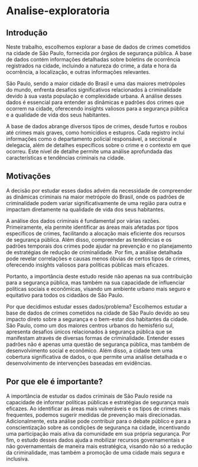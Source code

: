 # Analise-exploratoria

## Introdução

Neste trabalho, escolhemos explorar a base de dados de crimes cometidos na cidade de São Paulo, fornecida por órgãos de segurança pública. A base de dados contém informações detalhadas sobre boletins de ocorrência registrados na cidade, incluindo a natureza do crime, a data e hora da ocorrência, a localização, e outras informações relevantes.

São Paulo, sendo a maior cidade do Brasil e uma das maiores metrópoles do mundo, enfrenta desafios significativos relacionados à criminalidade devido à sua vasta população e complexidade urbana. A análise desses dados é essencial para entender as dinâmicas e padrões dos crimes que ocorrem na cidade, oferecendo insights valiosos para a segurança pública e a qualidade de vida dos seus habitantes.

A base de dados abrange diversos tipos de crimes, desde furtos e roubos até crimes mais graves, como homicídios e estupros. Cada registro inclui informações como o departamento policial responsável, a seccional e delegacia, além de detalhes específicos sobre o crime e o contexto em que ocorreu. Este nível de detalhe permite uma análise aprofundada das características e tendências criminais na cidade.


## Motivações

A decisão por estudar esses dados advém da necessidade de compreender as dinâmicas criminais na maior metrópole do Brasil, onde os padrões de criminalidade podem variar significativamente de uma região para outra e impactam diretamente na qualidade de vida dos seus habitantes.

A análise dos dados criminais é fundamental por várias razões. Primeiramente, ela permite identificar as áreas mais afetadas por tipos específicos de crimes, facilitando a alocação mais eficiente dos recursos de segurança pública. Além disso, compreender as tendências e os padrões temporais dos crimes pode ajudar na prevenção e no planejamento de estratégias de redução de criminalidade. Por fim, a análise detalhada pode revelar correlações e causas menos óbvias de certos tipos de crimes, oferecendo insights valiosos para políticas públicas mais eficazes.

Portanto, a importância deste estudo reside não apenas na sua contribuição para a segurança pública, mas também na sua capacidade de influenciar políticas sociais e econômicas, visando um ambiente urbano mais seguro e equitativo para todos os cidadãos de São Paulo.

Por que decidimos estudar esses dados/problema?
Escolhemos estudar a base de dados de crimes cometidos na cidade de São Paulo devido ao seu impacto direto sobre a segurança e o bem-estar dos habitantes da cidade. São Paulo, como um dos maiores centros urbanos do hemisfério sul, apresenta desafios únicos relacionados à segurança pública que se manifestam através de diversas formas de criminalidade. Entender esses padrões não é apenas uma questão de segurança pública, mas também de desenvolvimento social e econômico. Além disso, a cidade tem uma cobertura significativa de dados, o que permite uma análise detalhada e o desenvolvimento de intervenções baseadas em evidências.

## Por que ele é importante?
A importância de estudar os dados criminais de São Paulo reside na capacidade de informar políticas públicas e estratégias de segurança mais eficazes. Ao identificar as áreas mais vulneráveis e os tipos de crimes mais frequentes, podemos sugerir medidas de prevenção mais direcionadas. Adicionalmente, esta análise pode contribuir para o debate público e para a conscientização sobre as condições de segurança na cidade, incentivando uma participação mais ativa da comunidade em sua própria segurança. Por fim, o estudo desses dados ajuda a mobilizar recursos governamentais e não governamentais de maneira mais estratégica, visando não só a redução da criminalidade, mas também a promoção de uma cidade mais segura e inclusiva.
